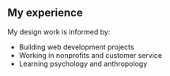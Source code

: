 ## My experience

My design work is informed by:

- Building web development projects
- Working in nonprofits and customer service
- Learning psychology and anthropology

<!-- accordion?? -->

